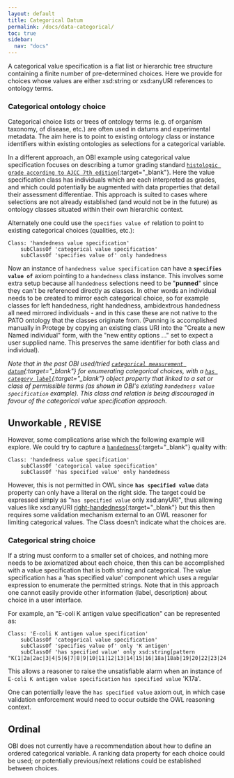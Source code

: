 ```yaml
---
layout: default
title: Categorical Datum
permalink: /docs/data-categorical/
toc: true
sidebar:
  nav: "docs"
---
```


A categorical value specification is a flat list or hierarchic tree structure containing a finite number of pre-determined choices. Here we provide for choices whose values are either xsd:string or xsd:anyURI references to ontology terms.

### Categorical ontology choice

Categorical choice lists or trees of ontology terms (e.g. of organism taxonomy, of disease, etc.) are often used in datums and experimental metadata. The aim here is to point to existing ontology class or instance identifiers within existing ontologies as selections for a categorical variable. 

In a different approach, an OBI example using categorical value specification focuses on describing a tumor grading standard [`histologic grade according to AJCC 7th edition`](http://purl.obolibrary.org/obo/OBI_0002205){:target="_blank"}.  Here the value specification class has individuals which are each interpreted as grades, and which could potentially be augmented with data properties that detail their assessment differentiae.  This approach is suited to cases where selections are not already established (and would not be in the future) as ontology classes situated within their own hierarchic context. 

Alternately one could use the `specifies value of` relation to point to existing categorical choices (qualities, etc.):
<!-- 
[//]: # (        subClassOf 'categorical ontology value specification')
-->

    Class: 'handedness value specification'
        subClassOf 'categorical value specification'
        subClassOf 'specifies value of' only handedness

Now an instance of `handedness value specification` can have a **`specifies value of`** axiom pointing to a `handedness` class instance. This involves some extra setup because all `handedness` selections need to be "**punned**" since they can't be referenced directly as classes. In other words an individual needs to be created to mirror each categorical choice, so for example classes for left handedness, right handedness, ambidextrous handedness all need mirrored individuals - and in this case these are not native to the PATO ontology that the classes originate from. (Punning is accomplished manually in Protege by copying an existing class URI into the "Create a new Named individual" form, with the "new entity options ..." set to expect a user supplied name.  This preserves the same identifier for both class and individual).

[//]: # (Is punning somehow automated so that loading an ontology with [individual x] `specifies value of` [Class y] causes Class y to be punned automatically? )

[//]: # (A simplified model could shift the burden of choice enumeration directly to value specification. )

[//]: # (Note that as future versions of a standard occur, it may be feasible to attach individuals of past standards to them if no semantics have changed, thus simplifying data analysis.)

*Note that in the past OBI used/tried [`categorical measurement datum`](http://purl.obolibrary.org/obo/OBI_0000938){:target="_blank"} for enumerating categorical choices, with a [`has category label`](http://purl.obolibrary.org/obo/OBI_0000999){:target="_blank"} object property that linked to a set or class of permissible terms (as shown in OBI's existing `handedness value specification` example). This class and relation is being discouraged in favour of the categorical value specification approach.*

## Unworkable , REVISE

However, some complications arise which the following example will explore.  We could try to capture a [`handedness`](http://purl.obolibrary.org/obo/PATO_0002201){:target="_blank"} quality with:

    Class: 'handedness value specification'
        subClassOf 'categorical value specification'
        subClassOf 'has specified value' only handedness 

However, this is not permitted in OWL since **`has specified value`** data property can only have a literal on the right side. The target could be expressed simply as "`has specified value` only xsd:anyURI", thus allowing values like xsd:anyURI [right-handedness](http://purl.obolibrary.org/obo/PATO_0002203){:target="_blank"} but this then requires some validation mechanism external to an OWL reasoner for limiting categorical values. The Class doesn't indicate what the choices are.


[//]: # (Slightly different from a boolean value specification below, a binary value specification is a categorical value specification with only two choices.)

### Categorical string choice

If a string must conform to a smaller set of choices, and nothing more needs to be axiomatized about each choice, then this can be accomplished with a value specification that is both string and categorical.  The value specification has a 'has specified value' component which uses a regular expression to enumerate the permitted strings. Note that in this approach one cannot easily provide other information (label, description) about choice in a user interface.

For example, an "E-coli K antigen value specification" can be represented as:

    Class: 'E-coli K antigen value specification'
        subClassOf 'categorical value specification'
        subClassOf 'specifies value of' only 'K antigen'
        subClassOf 'has specified value' only xsd:string[pattern "K(1|2a|2ac|3|4|5|6|7|8|9|10|11|12|13|14|15|16|18a|18ab|19|20|22|23|24|26|27|28|29|30|31|34|37|39|40|41|42|43|44|45|46|47|49|50|51|52|53|54|56|96|55|74|82|84|85ab|85ac|87|92|93|95|97|98|100|101|102|103|X104|X105|X106)"]]

This allows a reasoner to raise the unsatisfiable alarm when an instance of `E-coli K antigen value specification`  `has specified value` 'K17a'.

One can potentially leave the `has specified value` axiom out, in which case validation enforcement would need to occur outside the OWL reasoning context.

## Ordinal

OBI does not currently have a recommendation about how to define an ordered categorical variable. A ranking data property for each choice could be used; or potentially previous/next relations could be established between choices.
